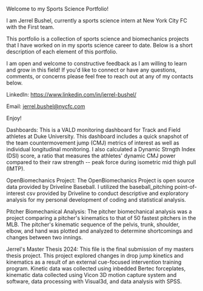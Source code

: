 Welcome to my Sports Science Portfolio!


I am Jerrel Bushel, currently a sports science intern at New York City FC with the First team.

This portfolio is a collection of sports science and biomechanics projects that I have worked on in my sports science career to date.
Below is a short description of each element of this portfolio.

I am open and welcome to constructive feedback as I am willing to learn and grow in this field!
If you'd like to connect or have any questions, comments, or concerns please feel free to reach out at any of my contacts below.


LinkedIn: https://www.linkedin.com/in/jerrel-bushel/

Email: jerrel.bushel@nycfc.com


Enjoy!


Dashboards: This is a VALD monitoring dashboard for Track and Field athletes at Duke University. This dashboard includes a quick snapshot of the team countermovement jump (CMJ) metrics of interest as well as individual longitudinal monitoring. I also calculated a Dynamic Strngth Index (DSI) score, a ratio that measures the athletes' dynamic CMJ power compared to their raw strength -- peak force during isometric mid thigh pull (IMTP).


OpenBiomechanics Project: The OpenBiomechanics Project is open source data provided by Driveline Baseball. I utilized the baseball_pitching point-of-interest csv provided by Driveline to conduct descriptive and exploratory analysis for my personal development of coding and statistical analysis. 


Pitcher Biomechanical Analysis: The pitcher biomechanical analysis was a project comparing a pitcher's kinematics to that of 50 fastest pitchers in the MLB. The pitcher's kinematic sequence of the pelvis, trunk, shoulder, elbow, and hand was plotted and analyzed to determine shortcomings and changes between two innings.


Jerrel's Master Thesis 2024: This file is the final submission of my masters thesis project. This project explored changes in drop jump kinetics and kinematics as a result of an external cue-focused intervention training program. Kinetic data was collected using inbedded Bertec forceplates, kinematic data collected using Vicon 3D motion capture system and software, data processing with Visual3d, and data analysis with SPSS.

